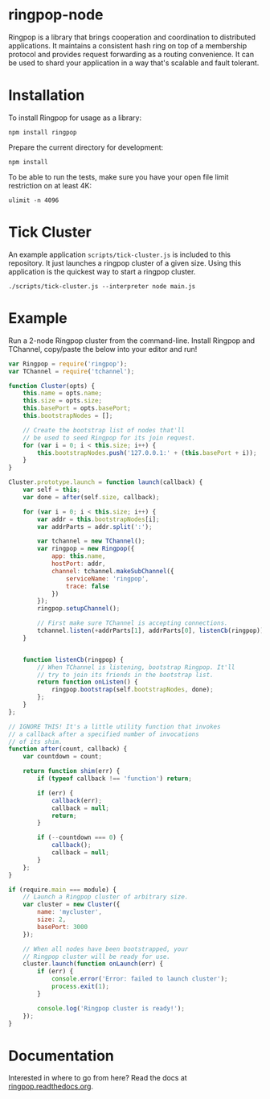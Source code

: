 # ringpop-node
Ringpop is a library that brings cooperation and coordination to distributed
applications. It maintains a consistent hash ring on top of a membership protocol
and provides request forwarding as a routing convenience. It can be used to
shard your application in a way that's scalable and fault tolerant.

# Installation
To install Ringpop for usage as a library:

```
npm install ringpop
```

Prepare the current directory for development:

```
npm install
```

To be able to run the tests, make sure you have your open file limit
restriction on at least 4K:

```
ulimit -n 4096
```

# Tick Cluster
An example application `scripts/tick-cluster.js` is included to this
repository. It just launches a ringpop cluster of a given size. Using this
application is the quickest way to start a ringpop cluster.

```
./scripts/tick-cluster.js --interpreter node main.js
```

# Example
Run a 2-node Ringpop cluster from the command-line. Install Ringpop
and TChannel, copy/paste the below into your editor and run!

```js
var Ringpop = require('ringpop');
var TChannel = require('tchannel');

function Cluster(opts) {
    this.name = opts.name;
    this.size = opts.size;
    this.basePort = opts.basePort;
    this.bootstrapNodes = [];

    // Create the bootstrap list of nodes that'll
    // be used to seed Ringpop for its join request.
    for (var i = 0; i < this.size; i++) {
        this.bootstrapNodes.push('127.0.0.1:' + (this.basePort + i));
    }
}

Cluster.prototype.launch = function launch(callback) {
    var self = this;
    var done = after(self.size, callback);

    for (var i = 0; i < this.size; i++) {
        var addr = this.bootstrapNodes[i];
        var addrParts = addr.split(':');

        var tchannel = new TChannel();
        var ringpop = new Ringpop({
            app: this.name,
            hostPort: addr,
            channel: tchannel.makeSubChannel({
                serviceName: 'ringpop',
                trace: false
            })
        });
        ringpop.setupChannel();

        // First make sure TChannel is accepting connections.
        tchannel.listen(+addrParts[1], addrParts[0], listenCb(ringpop));
    }


    function listenCb(ringpop) {
        // When TChannel is listening, bootstrap Ringpop. It'll
        // try to join its friends in the bootstrap list.
        return function onListen() {
            ringpop.bootstrap(self.bootstrapNodes, done);
        };
    }
};

// IGNORE THIS! It's a little utility function that invokes
// a callback after a specified number of invocations
// of its shim.
function after(count, callback) {
    var countdown = count;

    return function shim(err) {
        if (typeof callback !== 'function') return;

        if (err) {
            callback(err);
            callback = null;
            return;
        }

        if (--countdown === 0) {
            callback();
            callback = null;
        }
    };
}

if (require.main === module) {
    // Launch a Ringpop cluster of arbitrary size.
    var cluster = new Cluster({
        name: 'mycluster',
        size: 2,
        basePort: 3000
    });

    // When all nodes have been bootstrapped, your
    // Ringpop cluster will be ready for use.
    cluster.launch(function onLaunch(err) {
        if (err) {
            console.error('Error: failed to launch cluster');
            process.exit(1);
        }

        console.log('Ringpop cluster is ready!');
    });
}
```

# Documentation
Interested in where to go from here? Read the docs at
[ringpop.readthedocs.org](https://ringpop.readthedocs.org).
